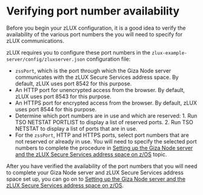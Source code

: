 # Verifying port number availability

Before you begin your zLUX configuration, it is a good idea to verify the availability of the various port numbers the you will need to specify for zLUX communications.

zLUX requires you to configure these port numbers in the `zlux-example-server/config/zluxserver.json` configuration file:

* `zssPort`, which is the port through which the Giza Node server communicates with the zLUX Secure Services address space. By default, zLUX uses port 8542 for this purpose.
* An HTTP port for unencrypted access from the browser. By default, zLUX uses port 8543 for this purpose.
* An HTTPS port for encrypted access from the browser. By default, zLUX uses port 8544 for this purpose.
* Determine which port numbers are in use and which are reserved: 1. Run TSO NETSTAT PORTLIST to display a list of reserved ports. 2. Run TSO NETSTAT to display a list of ports that are in use.
* For the `zssPort`, HTTP and HTTPS ports, select port numbers that are not reserved or already in use. You will need to specify the selected port numbers to complete the procedure in [Setting up the Giza Node server and the zLUX Secure Services address space on z/OS](../../installing-components-of-project-giza/installing-zlux/setting-up-the-giza-node-server-and-the-zssas-on-z-os.md) topic. 

After you have verified the availability of the port numbers that you will need to complete your Giza Node server and zLUX Secure Services address space set up, you can go on to [Setting up the Giza Node server and the zLUX Secure Services address space on z/OS](../../installing-components-of-project-giza/installing-zlux/setting-up-the-giza-node-server-and-the-zssas-on-z-os.md).

